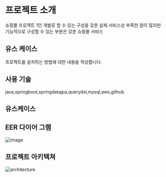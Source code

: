 # 프로젝트 소개

쇼핑몰 프로젝트
1인 개발로 할 수 있는 구성을 갖춘 실제 서비스상 부족한 점이 많지만 기능적으로 구성할 수 있는 부분은 갖춘 쇼핑몰 서비스

## 유스 케이스

프로젝트를 설치하는 방법에 대한 내용을 작성합니다.

## 사용 기술
java,springboot,springdatajpa,querydsl,mysql,aws,github

## 유스케이스

## EER 다이어 그램
![image](https://github.com/hanjihoon03/shoppingmallProject/assets/163777923/df101623-9170-42d2-a007-f1b202611d7e)


## 프로젝트 아키텍쳐
![architecture](https://github.com/hanjihoon03/shoppingmallProject/assets/163777923/28485217-fb69-40cc-ab0f-d94973c16179)
